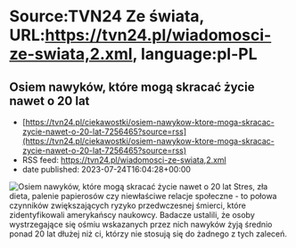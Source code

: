 # Source:TVN24 Ze świata, URL:https://tvn24.pl/wiadomosci-ze-swiata,2.xml, language:pl-PL

## Osiem nawyków, które mogą skracać życie nawet o 20 lat
 - [https://tvn24.pl/ciekawostki/osiem-nawykow-ktore-moga-skracac-zycie-nawet-o-20-lat-7256465?source=rss](https://tvn24.pl/ciekawostki/osiem-nawykow-ktore-moga-skracac-zycie-nawet-o-20-lat-7256465?source=rss)
 - RSS feed: https://tvn24.pl/wiadomosci-ze-swiata,2.xml
 - date published: 2023-07-24T16:04:28+00:00

<img alt="Osiem nawyków, które mogą skracać życie nawet o 20 lat" src="https://tvn24.pl/najnowsze/cdn-zdjecie-6bzkfu-26-latek-zamawial-jedzenie-z-restauracji-na-adres-bylej-dziewczyny-zdj-ilustracyjne-5166534/alternates/LANDSCAPE_1280" />
    Stres, zła dieta, palenie papierosów czy niewłaściwe relacje społeczne - to połowa czynników zwiększających ryzyko przedwczesnej śmierci, które zidentyfikowali amerykańscy naukowcy. Badacze ustalili, że osoby wystrzegające się ośmiu wskazanych przez nich nawyków żyją średnio ponad 20 lat dłużej niż ci, którzy nie stosują się do żadnego z tych zaleceń.


